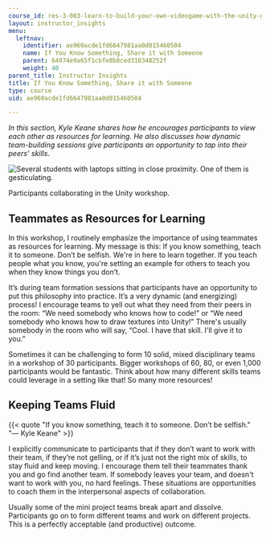 ```yaml
---
course_id: res-3-003-learn-to-build-your-own-videogame-with-the-unity-game-engine-and-microsoft-kinect-january-iap-2017
layout: instructor_insights
menu:
  leftnav:
    identifier: ae960acde1fd6647981aa0d015460504
    name: If You Know Something, Share it with Someone
    parent: 64974e9a65f1cbfe8b8ced318348252f
    weight: 40
parent_title: Instructor Insights
title: If You Know Something, Share it with Someone
type: course
uid: ae960acde1fd6647981aa0d015460504

---
```


_In this section, Kyle Keane shares how he encourages participants to view each other as resources for learning. He also discusses how dynamic team-building sessions give participants an opportunity to tap into their peers’ skills_.

![Several students with laptops sitting in close proximity. One of them is gesticulating.](/coursemedia/res-3-003-learn-to-build-your-own-videogame-with-the-unity-game-engine-and-microsoft-kinect-january-iap-2017/8cd8d61e923363d2d9a331f972f4687e_IMG_3934-compressor.jpg)

Participants collaborating in the Unity workshop.

Teammates as Resources for Learning
-----------------------------------

In this workshop, I routinely emphasize the importance of using teammates as resources for learning. My message is this: If you know something, teach it to someone. Don’t be selfish. We're in here to learn together. If you teach people what you know, you're setting an example for others to teach you when they know things you don’t. 

It’s during team formation sessions that participants have an opportunity to put this philosophy into practice. It’s a very dynamic (and energizing) process! I encourage teams to yell out what they need from their peers in the room: “We need somebody who knows how to code!” or “We need somebody who knows how to draw textures into Unity!” There's usually somebody in the room who will say, “Cool. I have that skill. I'll give it to you.” 

Sometimes it can be challenging to form 10 solid, mixed disciplinary teams in a workshop of 30 participants. Bigger workshops of 60, 80, or even 1,000 participants would be fantastic. Think about how many different skills teams could leverage in a setting like that! So many more resources!

Keeping Teams Fluid
-------------------

{{< quote "If you know something, teach it to someone. Don’t be selfish." "— Kyle Keane" >}}

I explicitly communicate to participants that if they don’t want to work with their team, if they’re not gelling, or if it’s just not the right mix of skills, to stay fluid and keep moving. I encourage them tell their teammates thank you and go find another team. If somebody leaves your team, and doesn't want to work with you, no hard feelings. These situations are opportunities to coach them in the interpersonal aspects of collaboration. 

Usually some of the mini project teams break apart and dissolve. Participants go on to form different teams and work on different projects. This is a perfectly acceptable (and productive) outcome.